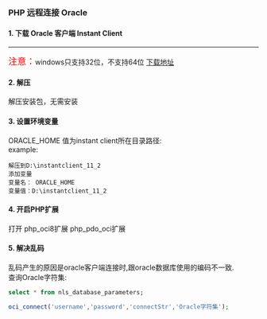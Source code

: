 ### PHP 远程连接 Oracle
#### 1. 下载 Oracle 客户端 Instant Client
***
<font color=#ff00 size=4>注意：</font>windows只支持32位，不支持64位
[下载地址](http://www.oracle.com/technetwork/topics/winsoft-085727.html)

#### 2. 解压
解压安装包，无需安装

#### 3. 设置环境变量
ORACLE_HOME 值为instant client所在目录路径:
<br/>
example:
```
解压到D:\instantclient_11_2
添加变量 
变量名： ORACLE_HOME
变量值：D:\instantclient_11_2
```
#### 4. 开启PHP扩展	
打开 php_oci8扩展 php_pdo_oci扩展
#### 5. 解决乱码
乱码产生的原因是oracle客户端连接时,跟oracle数据库使用的编码不一致.
<br/>
查询Oracle字符集:
```sql
select * from nls_database_parameters;
```
```php
oci_connect('username','password','connectStr','Oracle字符集');
```
